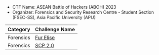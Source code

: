 - CTF Name: ASEAN Battle of Hackers (ABOH) 2023 
- Organizer: Forensics and Security Research Centre - Student Section (FSEC-SS), Asia Pacific University (APU)

|Category|Challenge Name|
|--------|--------------|
|Forensics|[Fur Elise](../fur-elise/)|
|Forensics|[SCP 2.0](../scp-2/)|
